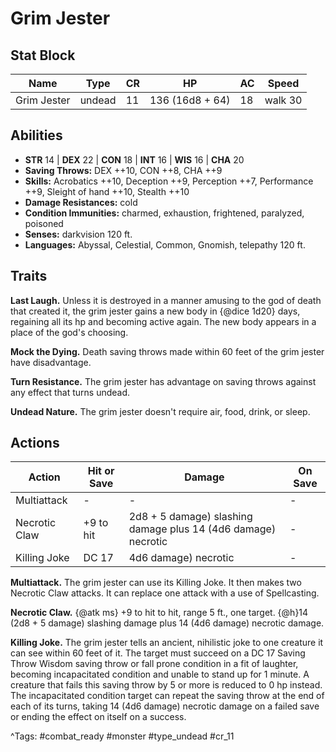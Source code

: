 # Grim Jester

## Stat Block

| Name | Type | CR | HP | AC | Speed |
|------|------|----|----|----|-------|
| Grim Jester | undead | 11 | 136 (16d8 + 64) | 18 | walk 30 |

## Abilities

- **STR** 14 | **DEX** 22 | **CON** 18 | **INT** 16 | **WIS** 16 | **CHA** 20
- **Saving Throws:** DEX ++10, CON ++8, CHA ++9  
- **Skills:** Acrobatics ++10, Deception ++9, Perception ++7, Performance ++9, Sleight of hand ++10, Stealth ++10  
- **Damage Resistances:** cold  
- **Condition Immunities:** charmed, exhaustion, frightened, paralyzed, poisoned  
- **Senses:** darkvision 120 ft.  
- **Languages:** Abyssal, Celestial, Common, Gnomish, telepathy 120 ft.

## Traits

**Last Laugh.** Unless it is destroyed in a manner amusing to the god of death that created it, the grim jester gains a new body in {@dice 1d20} days, regaining all its hp and becoming active again. The new body appears in a place of the god's choosing.

**Mock the Dying.** Death saving throws made within 60 feet of the grim jester have disadvantage.

**Turn Resistance.** The grim jester has advantage on saving throws against any effect that turns undead.

**Undead Nature.** The grim jester doesn't require air, food, drink, or sleep.


## Actions

| Action | Hit or Save | Damage | On Save |
|--------|--------------|--------|----------|
| Multiattack | - | - | - |
| Necrotic Claw | +9 to hit | 2d8 + 5 damage) slashing damage plus 14 (4d6 damage) necrotic | - |
| Killing Joke | DC 17 | 4d6 damage) necrotic | - |

**Multiattack.** The grim jester can use its Killing Joke. It then makes two Necrotic Claw attacks. It can replace one attack with a use of Spellcasting.

**Necrotic Claw.** {@atk ms} +9 to hit to hit, range 5 ft., one target. {@h}14 (2d8 + 5 damage) slashing damage plus 14 (4d6 damage) necrotic damage.

**Killing Joke.** The grim jester tells an ancient, nihilistic joke to one creature it can see within 60 feet of it. The target must succeed on a DC 17 Saving Throw Wisdom saving throw or fall prone condition in a fit of laughter, becoming incapacitated condition and unable to stand up for 1 minute. A creature that fails this saving throw by 5 or more is reduced to 0 hp instead. The incapacitated condition target can repeat the saving throw at the end of each of its turns, taking 14 (4d6 damage) necrotic damage on a failed save or ending the effect on itself on a success.


^Tags: #combat_ready #monster #type_undead #cr_11
